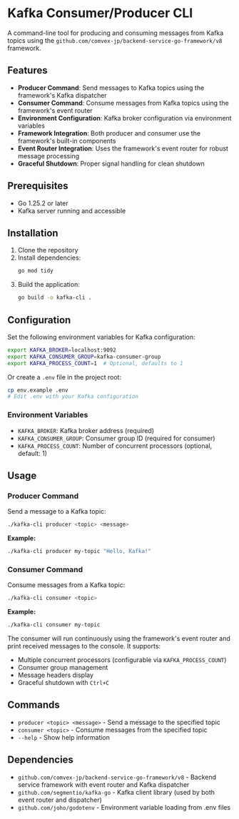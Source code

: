 # Kafka Consumer/Producer CLI

A command-line tool for producing and consuming messages from Kafka topics using the `github.com/comvex-jp/backend-service-go-framework/v8` framework.

## Features

- **Producer Command**: Send messages to Kafka topics using the framework's Kafka dispatcher
- **Consumer Command**: Consume messages from Kafka topics using the framework's event router
- **Environment Configuration**: Kafka broker configuration via environment variables
- **Framework Integration**: Both producer and consumer use the framework's built-in components
- **Event Router Integration**: Uses the framework's event router for robust message processing
- **Graceful Shutdown**: Proper signal handling for clean shutdown

## Prerequisites

- Go 1.25.2 or later
- Kafka server running and accessible

## Installation

1. Clone the repository
2. Install dependencies:
   ```bash
   go mod tidy
   ```
3. Build the application:
   ```bash
   go build -o kafka-cli .
   ```

## Configuration

Set the following environment variables for Kafka configuration:

```bash
export KAFKA_BROKER=localhost:9092
export KAFKA_CONSUMER_GROUP=kafka-consumer-group
export KAFKA_PROCESS_COUNT=1  # Optional, defaults to 1
```

Or create a `.env` file in the project root:

```bash
cp env.example .env
# Edit .env with your Kafka configuration
```

### Environment Variables

- `KAFKA_BROKER`: Kafka broker address (required)
- `KAFKA_CONSUMER_GROUP`: Consumer group ID (required for consumer)
- `KAFKA_PROCESS_COUNT`: Number of concurrent processors (optional, default: 1)

## Usage

### Producer Command

Send a message to a Kafka topic:

```bash
./kafka-cli producer <topic> <message>
```

**Example:**

```bash
./kafka-cli producer my-topic "Hello, Kafka!"
```

### Consumer Command

Consume messages from a Kafka topic:

```bash
./kafka-cli consumer <topic>
```

**Example:**

```bash
./kafka-cli consumer my-topic
```

The consumer will run continuously using the framework's event router and print received messages to the console. It supports:

- Multiple concurrent processors (configurable via `KAFKA_PROCESS_COUNT`)
- Consumer group management
- Message headers display
- Graceful shutdown with `Ctrl+C`

## Commands

- `producer <topic> <message>` - Send a message to the specified topic
- `consumer <topic>` - Consume messages from the specified topic
- `--help` - Show help information

## Dependencies

- `github.com/comvex-jp/backend-service-go-framework/v8` - Backend service framework with event router and Kafka dispatcher
- `github.com/segmentio/kafka-go` - Kafka client library (used by both event router and dispatcher)
- `github.com/joho/godotenv` - Environment variable loading from .env files
